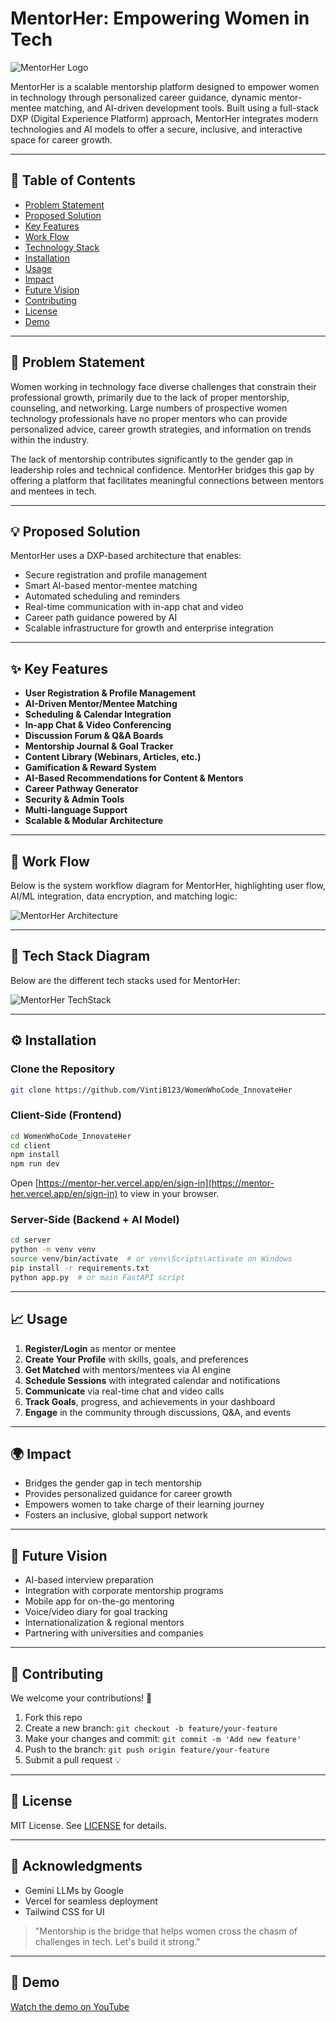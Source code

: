 # MentorHer: Empowering Women in Tech

![MentorHer Logo](logo.png)

MentorHer is a scalable mentorship platform designed to empower women in technology through personalized career guidance, dynamic mentor-mentee matching, and AI-driven development tools. Built using a full-stack DXP (Digital Experience Platform) approach, MentorHer integrates modern technologies and AI models to offer a secure, inclusive, and interactive space for career growth.

---

## 🚀 Table of Contents
- [Problem Statement](#problem-statement)
- [Proposed Solution](#proposed-solution)
- [Key Features](#key-features)
- [Work Flow](#work-flow)
- [Technology Stack](#technology-stack)
- [Installation](#installation)
- [Usage](#usage)
- [Impact](#impact)
- [Future Vision](#future-vision)
- [Contributing](#contributing)
- [License](#license)
- [Demo](#demo)

---

## 📌 Problem Statement
Women working in technology face diverse challenges that constrain their professional growth, primarily due to the lack of proper mentorship, counseling, and networking. Large numbers of prospective women technology professionals have no proper mentors who can provide personalized advice, career growth strategies, and information on trends within the industry. 

The lack of mentorship contributes significantly to the gender gap in leadership roles and technical confidence. MentorHer bridges this gap by offering a platform that facilitates meaningful connections between mentors and mentees in tech.

---

## 💡 Proposed Solution
MentorHer uses a DXP-based architecture that enables:
- Secure registration and profile management
- Smart AI-based mentor-mentee matching
- Automated scheduling and reminders
- Real-time communication with in-app chat and video
- Career path guidance powered by AI
- Scalable infrastructure for growth and enterprise integration

---

## ✨ Key Features
- **User Registration & Profile Management**
- **AI-Driven Mentor/Mentee Matching**
- **Scheduling & Calendar Integration**
- **In-app Chat & Video Conferencing**
- **Discussion Forum & Q&A Boards**
- **Mentorship Journal & Goal Tracker**
- **Content Library (Webinars, Articles, etc.)**
- **Gamification & Reward System**
- **AI-Based Recommendations for Content & Mentors**
- **Career Pathway Generator**
- **Security & Admin Tools**
- **Multi-language Support**
- **Scalable & Modular Architecture**

---
## 🧭 Work Flow

Below is the system workflow diagram for MentorHer, highlighting user flow, AI/ML integration, data encryption, and matching logic:

![MentorHer Architecture](Arhictecture.png)

------


## 🧱 Tech Stack Diagram

Below are the different tech stacks used for MentorHer:

![MentorHer TechStack](tech%20stack.jpg)


---

## ⚙️ Installation

### Clone the Repository
```bash
git clone https://github.com/VintiB123/WomenWhoCode_InnovateHer
```

### Client-Side (Frontend)
```bash
cd WomenWhoCode_InnovateHer
cd client
npm install
npm run dev
```
Open [https://mentor-her.vercel.app/en/sign-in](https://mentor-her.vercel.app/en/sign-in) to view in your browser.

### Server-Side (Backend + AI Model)
```bash
cd server
python -m venv venv
source venv/bin/activate  # or venv\Scripts\activate on Windows
pip install -r requirements.txt
python app.py  # or main FastAPI script
```



---

## 📈 Usage
1. **Register/Login** as mentor or mentee
2. **Create Your Profile** with skills, goals, and preferences
3. **Get Matched** with mentors/mentees via AI engine
4. **Schedule Sessions** with integrated calendar and notifications
5. **Communicate** via real-time chat and video calls
6. **Track Goals**, progress, and achievements in your dashboard
7. **Engage** in the community through discussions, Q&A, and events

---

## 🌍 Impact
- Bridges the gender gap in tech mentorship
- Provides personalized guidance for career growth
- Empowers women to take charge of their learning journey
- Fosters an inclusive, global support network

---

## 🔮 Future Vision
- AI-based interview preparation
- Integration with corporate mentorship programs
- Mobile app for on-the-go mentoring
- Voice/video diary for goal tracking
- Internationalization & regional mentors
- Partnering with universities and companies

---

## 🤝 Contributing
We welcome your contributions! 🚀

1. Fork this repo
2. Create a new branch: `git checkout -b feature/your-feature`
3. Make your changes and commit: `git commit -m 'Add new feature'`
4. Push to the branch: `git push origin feature/your-feature`
5. Submit a pull request 💡

---

## 📜 License
MIT License. See [LICENSE](LICENSE) for details.

---

## 🙌 Acknowledgments
- Gemini LLMs by Google
- Vercel for seamless deployment
- Tailwind CSS for UI

> "Mentorship is the bridge that helps women cross the chasm of challenges in tech. Let's build it strong."

---

## 🎥 Demo
[Watch the demo on YouTube](https://www.youtube.com/watch?v=G1qkSbkQUiM)
